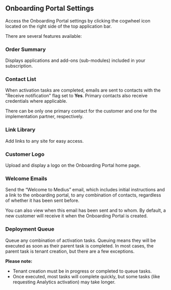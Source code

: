 ## Onboarding Portal Settings

Access the Onboarding Portal settings by clicking the cogwheel icon located on the right side of the top application bar.

There are several features available:

### Order Summary

Displays applications and add-ons (sub-modules) included in your subscription.

### Contact List

When activation tasks are completed, emails are sent to contacts with the "Receive notification" flag set to **Yes**. Primary contacts also receive credentials where applicable.

There can be only one primary contact for the customer and one for the implementation partner, respectively.

### Link Library

Add links to any site for easy access.

### Customer Logo

Upload and display a logo on the Onboarding Portal home page.

### Welcome Emails

Send the “Welcome to Medius” email, which includes initial instructions and a link to the onboarding portal, to any combination of contacts, regardless of whether it has been sent before.

You can also view when this email has been sent and to whom. By default, a new customer will receive it when the Onboarding Portal is created.

### Deployment Queue

Queue any combination of activation tasks. Queuing means they will be executed as soon as their parent task is completed. In most cases, the parent task is tenant creation, but there are a few exceptions.

**Please note:**

- Tenant creation must be in progress or completed to queue tasks.
- Once executed, most tasks will complete quickly, but some tasks (like requesting Analytics activation) may take longer.   
